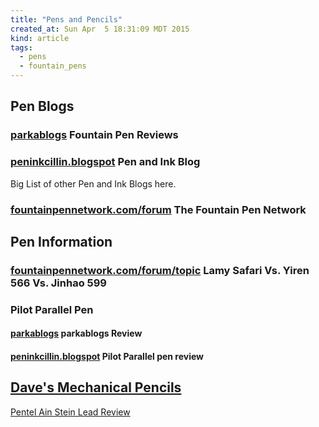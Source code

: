```yaml
---
title: "Pens and Pencils"
created_at: Sun Apr  5 18:31:09 MDT 2015
kind: article
tags:
  - pens
  - fountain_pens
---
```


## Pen Blogs

### [parkablogs](http://www.parkablogs.com/tags/fountain-pen-reviews) Fountain Pen Reviews

### [peninkcillin.blogspot](http://peninkcillin.blogspot.com/) Pen and Ink Blog

Big List of other Pen and Ink Blogs here.

<h3>
<a href="http://www.fountainpennetwork.com/forum/" target="_blank">fountainpennetwork.com/forum</a>
  The Fountain Pen Network
</h3>

<h2>Pen Information</h2>

<h3>
  <a href="http://www.fountainpennetwork.com/forum/topic/316254-lamy-safari-vs-yiren-566-vs-jinhao-599/" target="_blank">fountainpennetwork.com/forum/topic</a>
  Lamy Safari Vs. Yiren 566 Vs. Jinhao 599
</h3>

### Pilot Parallel Pen

#### [parkablogs](http://www.parkablogs.com/picture/review-pilot-parallel-pen) parkablogs Review

#### [peninkcillin.blogspot](http://peninkcillin.blogspot.com/2011/06/pilot-parallel-calligraphy-pen-review.html) Pilot Parallel pen review


## <a href="http://davesmechanicalpencils.blogspot.com/" target="_blank">Dave's Mechanical Pencils</a>

<a href="http://davesmechanicalpencils.blogspot.com/2010/09/pentel-ain-stein-lead-review.html" target="_blank">Pentel Ain Stein Lead Review</a>

<!--
html boilerplate fragments
<a href="" target="_blank"></a>
<a name=""></a>
<img src="" width="400px">
<ul>
  <li></li>
  <li><a href="" target="_blank"></a></li>
</ul>
<pre>
</pre>
<p style="margin-bottom: 2em;"></p>
<hr style="border: 0; height: 3px; background: #333; background-image: linear-gradient(to right, #ccc, #333, #ccc);">
<pre><code>
</code></pre>
<math xmlns='http://www.w3.org/1998/Math/MathML' display='block'>
</math>
-->
